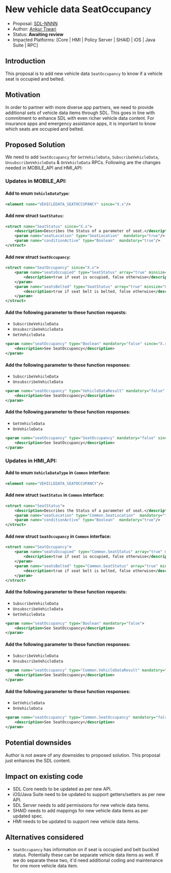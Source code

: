 # New vehicle data SeatOccupancy

* Proposal: [SDL-NNNN](NNNN-New-vehicle-data-SeatOccupancy.md)
* Author: [Ankur Tiwari](https://github.com/atiwari9)
* Status: **Awaiting review**
* Impacted Platforms: [Core | HMI | Policy Server | SHAID | iOS | Java Suite | RPC]

## Introduction

This proposal is to add new vehicle data `SeatOccupancy` to know if a vehicle seat is occupied and belted.

## Motivation

In order to partner with more diverse app partners, we need to provide additional sets of vehicle data items through SDL. This goes in line with commitment to enhance SDL with even richer vehicle data content. For insurance apps and emergency assistance apps, it is important to know which seats are occupied and belted.

## Proposed Solution 

We need to add `SeatOccupancy` for `GetVehicleData`, `SubscribeVehicleData`, `UnsubscribeVehicleData` & `OnVehicleData` RPCs. Following are the changes needed in MOBILE_API and HMI_API:

### Updates in MOBILE_API:


#### Add to enum `VehicleDataType`: 

```xml
<element name="VEHICLEDATA_SEATOCCUPANCY" since="X.x"/>
```

#### Add new struct `SeatStatus`:
```xml
<struct name="SeatStatus" since="X.x">
	<description>Describes the Status of a parameter of seat.</description>
	<param name="seatLocation" type="SeatLocation"  mandatory="true"/>
	<param name="conditionActive" type="Boolean"  mandatory="true"/>	
</struct>
```

#### Add new struct `SeatOccupancy`:

```xml	
<struct name="SeatOccupancy" since="X.x">
	<param name="seatsOccupied" type="SeatStatus" array="true" minsize="0" maxsize="100" mandatory="false">
		<description>true if seat is occupied, false otherwise</description>
	</param>
	<param name="seatsBelted" type="SeatStatus" array="true" minsize="0" maxsize="100" mandatory="false">
		<description>true if seat belt is belted, false otherwise</description>
	</param>	
</struct>
```

#### Add the following parameter to these function requests:
* `SubscribeVehicleData`
* `UnsubscribeVehicleData`
* `GetVehicleData`

```xml
<param name="seatOccupancy" type="Boolean" mandatory="false" since="X.x">
	<description>See SeatOccupancy</description>
</param>
```

#### Add the following parameter to these function responses:
* `SubscribeVehicleData`
* `UnsubscribeVehicleData`

```xml
<param name="seatOccupancy" type="VehicleDataResult" mandatory="false" since="X.x">
	<description>See SeatOccupancy</description>
</param>
```

#### Add the following parameter to these function responses:
* `GetVehicleData`
* `OnVehicleData`

```xml
<param name="seatOccupancy" type="SeatOccupancy" mandatory="false" since="X.x">
	<description>See SeatOccupancy</description>
</param>
```

### Updates in HMI_API:

#### Add to enum `VehicleDataType` in `Common` interface: 

```xml
<element name="VEHICLEDATA_SEATOCCUPANCY"/>
```

#### Add new struct `SeatStatus` in `Common` interface:

```xml
<struct name="SeatStatus">
	<description>Describes the Status of a parameter of seat.</description>
	<param name="seatLocation" type="Common.SeatLocation"  mandatory="true"/>
	<param name="conditionActive" type="Boolean"  mandatory="true"/>
</struct>
```

#### Add new struct `SeatOccupancy` in `Common` interface:

```xml	
<struct name="SeatOccupancy">
	<param name="seatsOccupied" type="Common.SeatStatus" array="true" minsize="0" maxsize="100" mandatory="false">
		<description>true if seat is occupied, false otherwise</description>
	</param>
	<param name="seatsBelted" type="Common.SeatStatus" array="true" minsize="0" maxsize="100" mandatory="false">
		<description>true if seat belt is belted, false otherwise</description>
	</param>	
</struct>
```

#### Add the following parameter to these function requests:
* `SubscribeVehicleData`
* `UnsubscribeVehicleData`
* `GetVehicleData`

```xml
<param name="seatOccupancy" type="Boolean" mandatory="false">
	<description>See SeatOccupancy</description>
</param>
```

#### Add the following parameter to these function responses:
* `SubscribeVehicleData`
* `UnsubscribeVehicleData`

```xml
<param name="seatOccupancy" type="Common.VehicleDataResult" mandatory="false">
	<description>See SeatOccupancy</description>
</param>
```

#### Add the following parameter to these function responses:
* `GetVehicleData`
* `OnVehicleData`

```xml
<param name="seatOccupancy" type="Common.SeatOccupancy" mandatory="false">
	<description>See SeatOccupancy</description>
</param>
```

## Potential downsides

Author is not aware of any downsides to proposed solution. This proposal just enhances the SDL content.

## Impact on existing code

* SDL Core needs to be updated as per new API.
* iOS/Java Suite need to be updated to support getters/setters as per new API.
* SDL Server needs to add permissions for new vehicle data items.
* SHAID needs to add mappings for new vehicle data items as per updated spec.
* HMI needs to be updated to support new vehicle data items.

## Alternatives considered

* `SeatOccupancy` has information on if seat is occupied and belt buckled status. Potentially these can be separate vehicle data items as well. If we do separate these two, it'd need additional coding and maintenance for one more vehicle data item.
